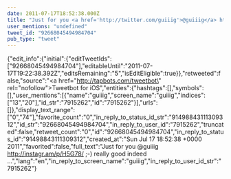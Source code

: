 ```yaml
---
date: 2011-07-17T18:52:38.000Z
title: "Just for you <a href='http://twitter.com/guiiig'>@guiiig</a> http://instagr.am/p/H5G78/ ;-) really good indeed ...″"
user_mentions: "undefined"
tweet_id: "92668045494984704"
pub_type: "tweet"
---
```

{"edit_info":{"initial":{"editTweetIds":["92668045494984704"],"editableUntil":"2011-07-17T19:22:38.392Z","editsRemaining":"5","isEditEligible":true}},"retweeted":false,"source":"<a href=\"http://tapbots.com/tweetbot\" rel=\"nofollow\">Tweetbot for iOS</a>","entities":{"hashtags":[],"symbols":[],"user_mentions":[{"name":"guiiig","screen_name":"guiiig","indices":["13","20"],"id_str":"7915262","id":"7915262"}],"urls":[]},"display_text_range":["0","74"],"favorite_count":"0","in_reply_to_status_id_str":"91498843111309312","id_str":"92668045494984704","in_reply_to_user_id":"7915262","truncated":false,"retweet_count":"0","id":"92668045494984704","in_reply_to_status_id":"91498843111309312","created_at":"Sun Jul 17 18:52:38 +0000 2011","favorited":false,"full_text":"Just for you @guiiig http://instagr.am/p/H5G78/ ;-) really good indeed ...","lang":"en","in_reply_to_screen_name":"guiiig","in_reply_to_user_id_str":"7915262"}
